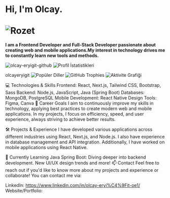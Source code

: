 
# Hi, I'm Olcay. <span style="padding-left: 850px;">![Ziyaretçi Sayacı](https://komarev.com/ghpvc/?username=olcayeryigit&color=green) ![Rozet](https://img.shields.io/badge/Yazılım-JavaScript-yellow)</span> 
__I am a Frontend Developer and Full-Stack Developer passionate about creating web and mobile applications.My interest in technology drives me to constantly learn new tools and methods.__


![olcay-eryigit-github](https://github.com/user-attachments/assets/ad41dfc7-eeab-4f6a-be69-3db6f6dfb020) ![Profil İstatistikleri](https://github-readme-stats.vercel.app/api?username=olcayeryigit)


olcayeryigit
![Popüler Diller](https://github-readme-stats.vercel.app/api/top-langs/?username=olcayeryigit&layout=compact&theme=radical)
![GitHub Trophies](https://github-profile-trophy.vercel.app/?username=olcayeryigit&theme=dracula)
![Aktivite Grafiği](https://github-readme-activity-graph.vercel.app/graph?username=olcayeryigit&theme=radical)




💻 Technologies & Skills
Frontend: React, Next.js, Tailwind CSS, Bootstrap, Sass
Backend: Node.js, JavaScript, Java (Spring Boot)
Databases: MongoDB, PostgreSQL
Mobile Development: React Native
Design Tools: Figma, Canva
🎯 Career Goals
I aim to continuously improve my skills in technology, applying best practices to create modern web and mobile applications. In my projects, I focus on efficiency, speed, and user experience, always striving to achieve better results.

🛠️ Projects & Experience
I have developed various applications across different industries using React, Next.js, and Node.js. I also have experience in database management and API integration. Additionally, I have worked on mobile applications using React Native.

🌱 Currently Learning
Java Spring Boot: Diving deeper into backend development.
New UI/UX design trends and more!
📫 Contact
Feel free to reach out if you'd like to know more about my projects and experience or collaborate!
You can contact me via:


LinkedIn: https://www.linkedin.com/in/olcay-eryi%C4%9Fit-oe1/
Website/Portfolio: 
